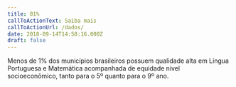 ```yaml
---
title: 01%
callToActionText: Saiba mais
callToActionUrl: /dados/
date: 2018-09-14T14:58:16.000Z
draft: false
---
```

Menos de 1% dos municípios brasileiros possuem qualidade alta em Língua Portuguesa e Matemática acompanhada de equidade  nível socioeconômico, tanto para o 5º quanto para o 9º ano.
